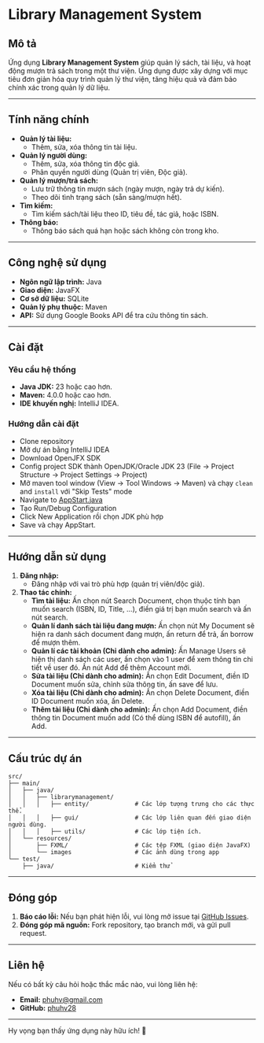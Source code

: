 
# **Library Management System**

## **Mô tả**
Ứng dụng **Library Management System** giúp quản lý sách, tài liệu, và hoạt động mượn trả sách trong một thư viện. Ứng dụng được xây dựng với mục tiêu đơn giản hóa quy trình quản lý thư viện, tăng hiệu quả và đảm bảo chính xác trong quản lý dữ liệu.

---

## **Tính năng chính**
- **Quản lý tài liệu:**
    - Thêm, sửa, xóa thông tin tài liệu.
- **Quản lý người dùng:**
    - Thêm, sửa, xóa thông tin độc giả.
    - Phân quyền người dùng (Quản trị viên, Độc giả).
- **Quản lý mượn/trả sách:**
    - Lưu trữ thông tin mượn sách (ngày mượn, ngày trả dự kiến).
    - Theo dõi tình trạng sách (sẵn sàng/mượn hết).
- **Tìm kiếm:**
    - Tìm kiếm sách/tài liệu theo ID, tiêu đề, tác giả, hoặc ISBN.
- **Thông báo:**
    - Thông báo sách quá hạn hoặc sách không còn trong kho.

---

## **Công nghệ sử dụng**
- **Ngôn ngữ lập trình:** Java
- **Giao diện:** JavaFX
- **Cơ sở dữ liệu:** SQLite
- **Quản lý phụ thuộc:** Maven
- **API:** Sử dụng Google Books API để tra cứu thông tin sách.

---

## **Cài đặt**

### **Yêu cầu hệ thống**
- **Java JDK:** 23 hoặc cao hơn.
- **Maven:** 4.0.0 hoặc cao hơn.
- **IDE khuyến nghị:** IntelliJ IDEA.

### **Hướng dẫn cài đặt**
- Clone repository
- Mở dự án bằng IntelliJ IDEA
- Download OpenJFX SDK
- Config project SDK thành OpenJDK/Oracle JDK 23 (File -> Project Structure -> Project Settings -> Project)
- Mở maven tool window (View -> Tool Windows -> Maven) và chạy `clean` and `install` với "Skip Tests" mode
- Navigate to [AppStart.java](./src/main/java/librarymanagement/gui/AppStart.java)
- Tạo Run/Debug Configuration
- Click New Application rồi chọn JDK phù hợp
- Save và chạy AppStart.
---

## **Hướng dẫn sử dụng**

1. **Đăng nhập:**
    - Đăng nhập với vai trò phù hợp (quản trị viên/độc giả).
2. **Thao tác chính:**
    - **Tìm tài liệu:** Ấn chọn nút Search Document, chọn thuộc tính bạn muốn search (ISBN, ID, Title, …), điền giá trị bạn muốn search và ấn nút search.
    - **Quản lí danh sách tài liệu đang mượn:** Ấn chọn nút My Document sẽ hiện ra danh sách document đang mượn, ấn return để trả, ấn borrow để mượn thêm.
    - **Quản lí các tài khoản (Chỉ dành cho admin):** Ấn Manage Users sẽ hiện thị danh sách các user, ấn chọn vào 1 user để xem thông tin chi tiết về user đó. Ấn nút Add để thêm Account mới.
    - **Sửa tài liệu (Chỉ dành cho admin):** Ấn chọn Edit Document, điền ID Document muốn sửa, chỉnh sửa thông tin, ấn save để lưu.
    - **Xóa tài liệu (Chỉ dành cho admin):** Ấn chọn Delete Document, điền ID Document muốn xóa, ấn Delete.
    - **Thêm tài liệu (Chỉ dành cho admin):** Ấn chọn Add Document, điền thông tin Document muốn add (Có thể dùng ISBN để autofill), ấn Add.
---

## **Cấu trúc dự án**

```
src/
├── main/
│   ├── java/
│   │   ├── librarymanagement/
│   │   │   ├── entity/             # Các lớp tượng trưng cho các thực thể.
│   │   │   ├── gui/                # Các lớp liên quan đến giao diện người dùng.
│   │   │   ├── utils/              # Các lớp tiện ích.
│   └── resources/
│       ├── FXML/                   # Các tệp FXML (giao diện JavaFX)
│       └── images                  # Các ảnh dùng trong app
└── test/
    ├── java/                       # Kiểm thử
```

---

## **Đóng góp**
1. **Báo cáo lỗi:** Nếu bạn phát hiện lỗi, vui lòng mở issue tại [GitHub Issues](https://github.com/phuhv28/BTL_OOP.git).
2. **Đóng góp mã nguồn:** Fork repository, tạo branch mới, và gửi pull request.

---

## **Liên hệ**
Nếu có bất kỳ câu hỏi hoặc thắc mắc nào, vui lòng liên hệ:
- **Email:** phuhv@gmail.com
- **GitHub:** [phuhv28](https://github.com/phuhv28)

---

Hy vọng bạn thấy ứng dụng này hữu ích! 🚀
